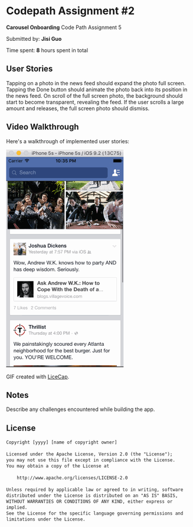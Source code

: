 # Codepath Assignment #2

**Carousel Onboarding** Code Path Assignment 5

Submitted by: **Jisi Guo**

Time spent: **8** hours spent in total

## User Stories

Tapping on a photo in the news feed should expand the photo full screen.
Tapping the Done button should animate the photo back into its position in the news feed.
On scroll of the full screen photo, the background should start to become transparent, revealing the feed.
If the user scrolls a large amount and releases, the full screen photo should dismiss.

## Video Walkthrough 

Here's a walkthrough of implemented user stories:

![facebook gif](facebook.gif)

GIF created with [LiceCap](http://www.cockos.com/licecap/).

## Notes

Describe any challenges encountered while building the app.

## License

    Copyright [yyyy] [name of copyright owner]

    Licensed under the Apache License, Version 2.0 (the "License");
    you may not use this file except in compliance with the License.
    You may obtain a copy of the License at

        http://www.apache.org/licenses/LICENSE-2.0

    Unless required by applicable law or agreed to in writing, software
    distributed under the License is distributed on an "AS IS" BASIS,
    WITHOUT WARRANTIES OR CONDITIONS OF ANY KIND, either express or implied.
    See the License for the specific language governing permissions and
    limitations under the License.
